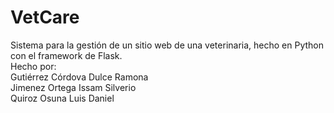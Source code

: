 # VetCare
Sistema para la gestión de un sitio web de una veterinaria, hecho en Python con el framework de Flask.<br>
Hecho por:<br>
Gutiérrez Córdova Dulce Ramona<br>
Jimenez Ortega Issam Silverio<br>
Quiroz Osuna Luis Daniel
